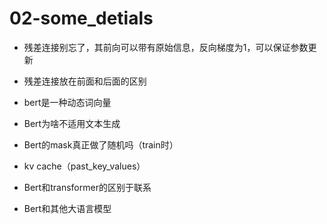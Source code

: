 # 02-some_detials

- 残差连接别忘了，其前向可以带有原始信息，反向梯度为1，可以保证参数更新
- 残差连接放在前面和后面的区别
- bert是一种动态词向量

- Bert为啥不适用文本生成
- Bert的mask真正做了随机吗（train时）

- kv cache（past_key_values）
- Bert和transformer的区别于联系
- Bert和其他大语言模型